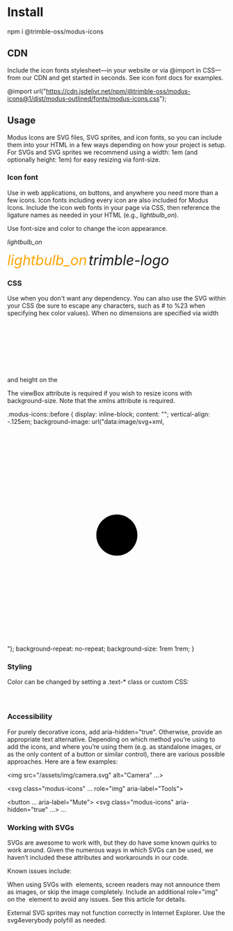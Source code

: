 # Install

npm i @trimble-oss/modus-icons

## CDN

Include the icon fonts stylesheet—in your website <head> or via @import in CSS—from our CDN and get started in seconds. See icon font docs for examples.

<link rel="stylesheet" href="https://cdn.jsdelivr.net/npm/@trimble-oss/modus-icons@1/dist/modus-outlined/fonts/modus-icons.css">

@import url("https://cdn.jsdelivr.net/npm/@trimble-oss/modus-icons@1/dist/modus-outlined/fonts/modus-icons.css");

## Usage

Modus Icons are SVG files, SVG sprites, and icon fonts, so you can include them into your HTML in a few ways depending on how your project is setup. For SVGs and SVG sprites we recommend using a width: 1em (and optionally height: 1em) for easy resizing via font-size.

### Icon font

Use in web applications, on buttons, and anywhere you need more than a few icons.
Icon fonts including every icon are also included for Modus Icons. Include the icon web fonts in your page via CSS, then reference the ligature names as needed in your HTML (e.g., <i class="modus-icons">lightbulb_on</i>).

Use font-size and color to change the icon appearance.

<i class="modus-icons">lightbulb_on</i>

<i class="modus-icons" style="font-size: 2rem; color: orange;">lightbulb_on</i>
<i class="modus-icons" style="font-size: 2rem">trimble-logo</i>

### CSS

Use when you don't want any dependency.
You can also use the SVG within your CSS (be sure to escape any characters, such as # to %23 when specifying hex color values). When no dimensions are specified via width and height on the <svg>, the icon will fill the available space.

The viewBox attribute is required if you wish to resize icons with background-size. Note that the xmlns attribute is required.

.modus-icons::before {
display: inline-block;
content: "";
vertical-align: -.125em;
background-image: url("data:image/svg+xml,<svg viewBox='0 0 16 16' fill='%23333' xmlns='http://www.w3.org/2000/svg'><path fill-rule='evenodd' d='M8 9.5a1.5 1.5 0 1 0 0-3 1.5 1.5 0 0 0 0 3z' clip-rule='evenodd'/></svg>");
background-repeat: no-repeat;
background-size: 1rem 1rem;
}

### Styling

Color can be changed by setting a .text-\* class or custom CSS:

<svg class="text-danger" width="24" height="24" fill="currentColor" viewBox="0 0 16 16" xmlns="http://www.w3.org/2000/svg">
  ...
</svg>

### Accessibility

For purely decorative icons, add aria-hidden="true". Otherwise, provide an appropriate text alternative. Depending on which method you’re using to add the icons, and where you’re using them (e.g. as standalone images, or as the only content of a button or similar control), there are various possible approaches. Here are a few examples:

<!-- alt="..." on <img> element -->

<img src="/assets/img/camera.svg" alt="Camera" ...>

<svg class="modus-icons" ... role="img" aria-label="Tools">
<use xlink:href="modus-icons.svg#tools"/>
</svg>

<!-- aria-label="..." on the control -->

<button ... aria-label="Mute">
<svg class="modus-icons" aria-hidden="true" ...>
...
</svg>
</button>

### Working with SVGs

SVGs are awesome to work with, but they do have some known quirks to work around. Given the numerous ways in which SVGs can be used, we haven’t included these attributes and workarounds in our code.

Known issues include:

When using SVGs with <img> elements, screen readers may not announce them as images, or skip the image completely. Include an additional role="img" on the <img> element to avoid any issues. See this article for details.

External SVG sprites may not function correctly in Internet Explorer. Use the svg4everybody polyfill as needed.
